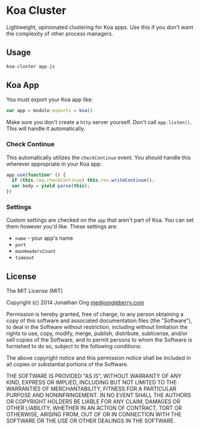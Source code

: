 
# Koa Cluster

Lightweight, opinionated clustering for Koa apps.
Use this if you don't want the complexity of other process managers.

## Usage

```bash
koa-cluster app.js
```

## Koa App

You must export your Koa app like:

```js
var app = module.exports = koa()
```

Make sure you don't create a `http` server yourself.
Don't call `app.listen()`.
This will handle it automatically.

### Check Continue

This automatically utilizes the `checkContinue` event.
You should handle this wherever appropriate in your Koa app:

```js
app.use(function* () {
  if (this.req.checkContinue) this.res.writeContinue();
  var body = yield parse(this);
})
```

### Settings

Custom settings are checked on the `app` that aren't part of Koa.
You can set them however you'd like.
These settings are:

- `name` - your app's name
- `port`
- `maxHeadersCount`
- `timeout`

## License

The MIT License (MIT)

Copyright (c) 2014 Jonathan Ong me@jongleberry.com

Permission is hereby granted, free of charge, to any person obtaining a copy
of this software and associated documentation files (the "Software"), to deal
in the Software without restriction, including without limitation the rights
to use, copy, modify, merge, publish, distribute, sublicense, and/or sell
copies of the Software, and to permit persons to whom the Software is
furnished to do so, subject to the following conditions:

The above copyright notice and this permission notice shall be included in
all copies or substantial portions of the Software.

THE SOFTWARE IS PROVIDED "AS IS", WITHOUT WARRANTY OF ANY KIND, EXPRESS OR
IMPLIED, INCLUDING BUT NOT LIMITED TO THE WARRANTIES OF MERCHANTABILITY,
FITNESS FOR A PARTICULAR PURPOSE AND NONINFRINGEMENT. IN NO EVENT SHALL THE
AUTHORS OR COPYRIGHT HOLDERS BE LIABLE FOR ANY CLAIM, DAMAGES OR OTHER
LIABILITY, WHETHER IN AN ACTION OF CONTRACT, TORT OR OTHERWISE, ARISING FROM,
OUT OF OR IN CONNECTION WITH THE SOFTWARE OR THE USE OR OTHER DEALINGS IN
THE SOFTWARE.
